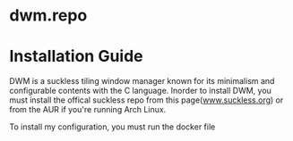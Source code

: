 # dwm.repo

# Installation Guide

DWM is a suckless tiling window manager known for its minimalism and configurable contents with the C language. Inorder to install DWM, you must install the offical suckless repo from this page(www.suckless.org) or from the AUR if you're running Arch Linux. 

To install my configuration, you must run the docker file